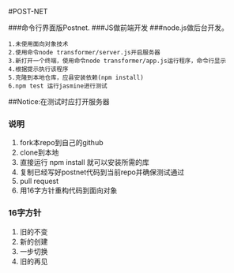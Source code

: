 #POST-NET

###命令行界面版Postnet.
###JS做前端开发
###node.js做后台开发。

    1.未使用面向对象技术
    2.使用命令node transformer/server.js开启服务器
    3.新打开一个终端，使用命令node transformer/app.js运行程序，命令行显示
    4.根据提示执行该程序
    5.克隆到本地仓库，应县安装依赖(npm install)
    6.npm test 运行jasmine进行测试
##Notice:在测试时应打开服务器

### 说明

1. fork本repo到自己的github
2. clone到本地
3. 直接运行 npm install 就可以安装所需的库
4. 复制已经写好postnet代码到当前repo并确保测试通过
5. pull request
6. 用16字方针重构代码到面向对象

### 16字方针
1. 旧的不变
2. 新的创建
3. 一步切换
4. 旧的再见
